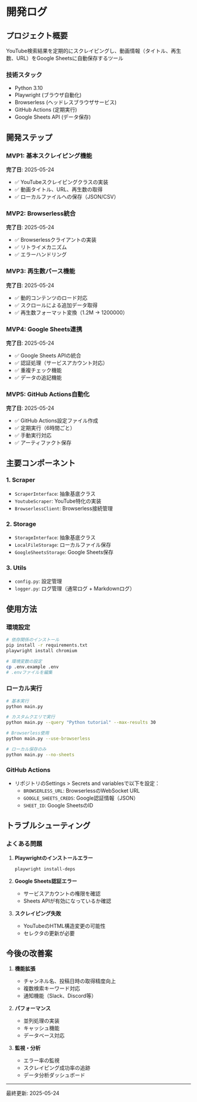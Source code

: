 # 開発ログ

## プロジェクト概要
YouTube検索結果を定期的にスクレイピングし、動画情報（タイトル、再生数、URL）をGoogle Sheetsに自動保存するツール

### 技術スタック
- Python 3.10
- Playwright (ブラウザ自動化)
- Browserless (ヘッドレスブラウザサービス)
- GitHub Actions (定期実行)
- Google Sheets API (データ保存)

## 開発ステップ

### MVP1: 基本スクレイピング機能
**完了日**: 2025-05-24
- ✅ YouTubeスクレイピングクラスの実装
- ✅ 動画タイトル、URL、再生数の取得
- ✅ ローカルファイルへの保存（JSON/CSV）

### MVP2: Browserless統合
**完了日**: 2025-05-24
- ✅ Browserlessクライアントの実装
- ✅ リトライメカニズム
- ✅ エラーハンドリング

### MVP3: 再生数パース機能
**完了日**: 2025-05-24
- ✅ 動的コンテンツのロード対応
- ✅ スクロールによる追加データ取得
- ✅ 再生数フォーマット変換（1.2M → 1200000）

### MVP4: Google Sheets連携
**完了日**: 2025-05-24
- ✅ Google Sheets APIの統合
- ✅ 認証処理（サービスアカウント対応）
- ✅ 重複チェック機能
- ✅ データの追記機能

### MVP5: GitHub Actions自動化
**完了日**: 2025-05-24
- ✅ GitHub Actions設定ファイル作成
- ✅ 定期実行（6時間ごと）
- ✅ 手動実行対応
- ✅ アーティファクト保存

## 主要コンポーネント

### 1. Scraper
- `ScraperInterface`: 抽象基底クラス
- `YoutubeScraper`: YouTube特化の実装
- `BrowserlessClient`: Browserless接続管理

### 2. Storage
- `StorageInterface`: 抽象基底クラス
- `LocalFileStorage`: ローカルファイル保存
- `GoogleSheetsStorage`: Google Sheets保存

### 3. Utils
- `config.py`: 設定管理
- `logger.py`: ログ管理（通常ログ + Markdownログ）

## 使用方法

### 環境設定
```bash
# 依存関係のインストール
pip install -r requirements.txt
playwright install chromium

# 環境変数の設定
cp .env.example .env
# .envファイルを編集
```

### ローカル実行
```bash
# 基本実行
python main.py

# カスタムクエリで実行
python main.py --query "Python tutorial" --max-results 30

# Browserless使用
python main.py --use-browserless

# ローカル保存のみ
python main.py --no-sheets
```

### GitHub Actions
- リポジトリのSettings > Secrets and variablesで以下を設定：
  - `BROWSERLESS_URL`: BrowserlessのWebSocket URL
  - `GOOGLE_SHEETS_CREDS`: Google認証情報（JSON）
  - `SHEET_ID`: Google SheetsのID

## トラブルシューティング

### よくある問題

1. **Playwrightのインストールエラー**
   ```bash
   playwright install-deps
   ```

2. **Google Sheets認証エラー**
   - サービスアカウントの権限を確認
   - Sheets APIが有効になっているか確認

3. **スクレイピング失敗**
   - YouTubeのHTML構造変更の可能性
   - セレクタの更新が必要

## 今後の改善案

1. **機能拡張**
   - チャンネル名、投稿日時の取得精度向上
   - 複数検索キーワード対応
   - 通知機能（Slack、Discord等）

2. **パフォーマンス**
   - 並列処理の実装
   - キャッシュ機能
   - データベース対応

3. **監視・分析**
   - エラー率の監視
   - スクレイピング成功率の追跡
   - データ分析ダッシュボード

---

最終更新: 2025-05-24